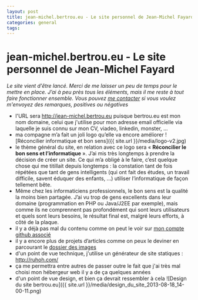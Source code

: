 ```yaml
---
layout: post
title: jean-michel.bertrou.eu - Le site personnel de Jean-Michel Fayard
categories: general
tags: 
---
```

 
# jean-michel.bertrou.eu - Le site personnel de Jean-Michel Fayard
 
*Le site vient d'être lancé.  Merci de me laisser un peu de temps pour le mettre en place. J’ai à peu près tous les éléments, mais il me reste à tout faire fonctionner ensemble.
Vous pouvez [me contacter](mailto:jmfayard@gmail.com) si vous voulez m'envoyez des remarques, positives ou négatives*

 
- l'URL sera http://jean-michel.bertrou.eu    puisque bertrou.eu est mon nom domaine, celui que j'utilise pour mon adresse email officielle via laquelle je suis connu sur mon CV, viadeo, linkedin, monster, ...
- ma compagne m’a fait un joli logo qu’elle va encore améliorer
![Réconcilier informatique et bon sens]({{ site.url }}/media/logo-v2.jpg)
- le thème général du site, en relation avec ce logo sera « **Réconcilier le bon sens et l’informatique** ». J’ai mis très longtemps à prendre la décision  de créer un site. Ce qui m’a obligé à le faire, c’est quelque chose qui me titillait depuis longtemps : la constation tant de fois répétées que tant de gens intelligents (qui ont fait des études, un travail difficile, savent éduquer des enfants, ...) utiliser l’informatique de façon tellement bête. 
- Même chez les informaticiens professionnels, le bon sens est la qualité la moins bien partagée. J’ai vu trop de gens excellents dans leur domaine (programmation en PHP ou Java/J2EE par exemple), mais comme ils ne comprennent pas profondément qui sont leurs utilisateurs et quels sont leurs besoins, le résultat final est, malgré leurs efforts, à côté de la plaque.
- il y a déjà pas mal du contenu comme on peut le voir sur [mon compte github associé ](https://github.com/internaciulo/bertrou.eu)
- il y a encore plus de projets d’articles comme on peux le deviner en parcourant le [dossier des images](https://github.com/internaciulo/bertrou.eu/tree/master/media)
- d'un point de vue technique, j'utilise un générateur de site statiques :  http://ruhoh.com/
- ça me permettra entre autres de passer outre le fait que j'ai très mal choisi mon hébergeur web il y a de ça quelques années
- d'un point de vue design, et bien ça devrait ressembler à cela
![Design du site bertrou.eu]({{ site.url }}/media/design_du_site_2013-08-18_14-00-11.png)
